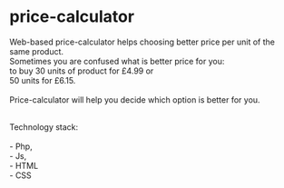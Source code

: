 price-calculator
================

Web-based price-calculator helps choosing better price per unit of the same product. <br>
Sometimes you are confused what is better price for you: <br>to buy 30 units of product for £4.99 or<br> 50 units for £6.15.
<br><br>Price-calculator will help you decide which option is better for you.

<br>Technology stack:<br>
<br>- Php, 
<br>- Js, 
<br>- HTML
<br>- CSS

